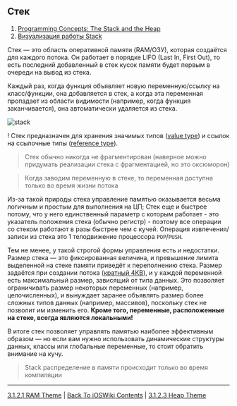 ## Стек

1. [Programming Concepts: The Stack and the Heap](https://thecodeboss.dev/2014/10/programming-concepts-the-stack-and-the-heap/)
2. [Визуализация работы Stack](https://www.youtube.com/watch?v=95_CAUC9nvE&ab_channel=DeepuKSasidharan)

Стек — это область оперативной памяти (RAM/ОЗУ), которая создаётся для каждого потока. Он работает в порядке LIFO (Last In, First Out), то есть последний добавленный в стек кусок памяти будет первым в очереди на вывод из стека. 

Каждый раз, когда функция объявляет новую переменную/ссылку на класс/функции, она добавляется в стек, а когда эта переменная пропадает из области видимости (например, когда функция заканчивается), она автоматически удаляется из стека.

![stack](https://www.installsetupconfig.com/win32programming/processtoolhelpapis12_files/winprocesstoolhelpapiscode003.png)

! Стек предназначен для хранения значимых типов ([value type](/5%20Swift/5.3%20DataRepresentations/5.2.1%20DataTypes/5.2.1.4%20ValueTypes/)) и ссылок на ссылочные типы ([reference type](/5%20Swift/5.3%20DataRepresentations/5.2.1%20DataTypes/5.2.1.3%20ReferenceTypes/)).

> Стек обычно никогда не фрагментирован (наверное можно придумать реализации стека с фрагментацией, но это оксюморон)

> Когда заводим переменную в стеке, то переменная доступна только во время жизни потока

Из-за такой природы стека управление памятью оказывается весьма логичным и простым для выполнения на ЦП; Стек еще и быстрее потому, что у него единственный параметр с которым работает - это указатель положения стека (обычно регистр) - поэтому все операции со стеком работают в разы быстрее чем с кучей. Операция извлечения/записи из стека это 1 телодвижение процессора `POP`/`PUSH`.

Тем не менее, у такой строгой формы управления есть и недостатки. Размер стека — это фиксированная величина, и превышение лимита выделенной на стеке памяти приведёт к переполнению стека. Размер задаётся при создании потока ([кратный 4KB](https://developer.apple.com/documentation/foundation/nsthread/1415190-stacksize)), и у каждой переменной есть максимальный размер, зависящий от типа данных. Это позволяет ограничивать размер некоторых переменных (например, целочисленных), и вынуждает заранее объявлять размер более сложных типов данных (например, массивов), поскольку стек не позволит им изменить его. **Кроме того, переменные, расположенные на стеке, всегда являются локальными!**

В итоге стек позволяет управлять памятью наиболее эффективным образом — но если вам нужно использовать динамические структуры данных, классы или глобальные переменные, то стоит обратить внимание на кучу.

> Stack распределение в памяти происходит только во время компиляции

---

[3.1.2.1 RAM Theme](./3.1.2.1%20RAM.md) | [Back To iOSWiki Contents](https://github.com/eldaroid/iOSWiki) | [3.1.2.3 Heap Theme](./3.1.2.3%20Heap.md)